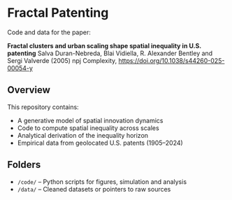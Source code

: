 # Fractal Patenting

Code and data for the paper:

**Fractal clusters and urban scaling shape spatial inequality in U.S. patenting**
Salva Duran-Nebreda, Blai Vidiella, R. Alexander Bentley and Sergi Valverde (2005) npj Complexity, https://doi.org/10.1038/s44260-025-00054-y 

## Overview

This repository contains:
- A generative model of spatial innovation dynamics
- Code to compute spatial inequality across scales
- Analytical derivation of the inequality horizon
- Empirical data from geolocated U.S. patents (1905–2024)

## Folders

- `/code/` – Python scripts for figures, simulation and analysis
- `/data/` – Cleaned datasets or pointers to raw sources
